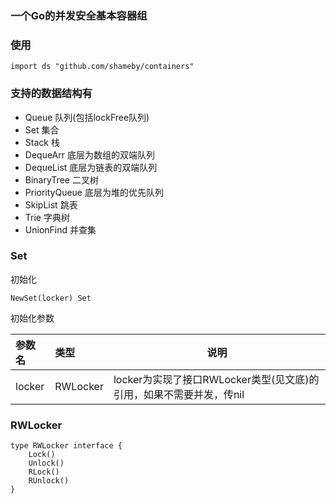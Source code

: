 ### 一个Go的并发安全基本容器组

### 使用

```
import ds "github.com/shameby/containers"
```

### 支持的数据结构有

- Queue 队列(包括lockFree队列)
- Set 集合
- Stack 栈
- DequeArr 底层为数组的双端队列
- DequeList 底层为链表的双端队列
- BinaryTree 二叉树
- PriorityQueue 底层为堆的优先队列
- SkipList 跳表
- Trie 字典树
- UnionFind 并查集

### Set
初始化

```
NewSet(locker) Set
```

初始化参数

|参数名|类型|说明|
|:---|:----- |----|
|locker|RWLocker|locker为实现了接口RWLocker类型(见文底)的引用，如果不需要并发，传nil|

### RWLocker

```
type RWLocker interface {
	Lock()
	Unlock()
	RLock()
	RUnlock()
}
```